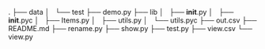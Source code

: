 .
├── data
│   └── test
├── demo.py
├── lib
│   ├── __init__.py
│   ├── __init__.pyc
│   ├── Items.py
│   ├── utils.py
│   └── utils.pyc
├── out.csv
├── README.md
├── rename.py
├── show.py
├── test.py
├── view.csv
└── view.py

